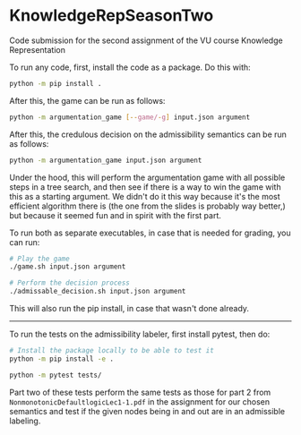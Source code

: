 # KnowledgeRepSeasonTwo

Code submission for the second assignment of the VU course Knowledge Representation

To run any code, first, install the code as a package. Do this with:
```sh
python -m pip install .
```

After this, the game can be run as follows:
```sh
python -m argumentation_game [--game/-g] input.json argument
```

After this, the credulous decision on the admissibility semantics can be run as follows:
```sh
python -m argumentation_game input.json argument
```
Under the hood, this will perform the argumentation game with all possible steps in a tree search, and then see if there is a way to win the game with this as a starting argument. We didn't do it this way because it's the most efficient algorithm there is (the one from the slides is probably way better,) but because it seemed fun and in spirit with the first part.

To run both as separate executables, in case that is needed for grading, you can run:
```sh
# Play the game
./game.sh input.json argument

# Perform the decision process
./admissable_decision.sh input.json argument
```
This will also run the pip install, in case that wasn't done already.

---

To run the tests on the admissibility labeler, first install pytest, then do:
```sh
# Install the package locally to be able to test it
python -m pip install -e .

python -m pytest tests/
```

Part two of these tests perform the same tests as those for part 2 from `NonmonotonicDefaultlogicLec1-1.pdf` in the assignment for our chosen semantics and test if the given nodes being in and out are in an admissible labeling.
